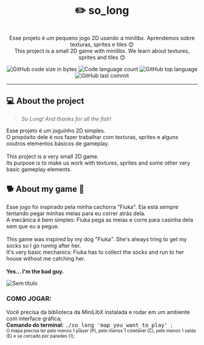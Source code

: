 <h1 align="center">
	✏️ so_long
</h1>

<p align="center"><br>
Esse projeto é um pequeno jogo 2D usando a minilibx. Aprendemos sobre texturas, sprites e tiles 😊<br>
This project is a small 2D game with minilibx. We learn about textures, sprites and tiles 😊<br>
</p>

<p align="center">
	<img alt="GitHub code size in bytes" src="https://img.shields.io/github/languages/code-size/rafaelabdm/so_long?color=lightblue" />
	<img alt="Code language count" src="https://img.shields.io/github/languages/count/rafaelabdm/so_long?color=yellow" />
	<img alt="GitHub top language" src="https://img.shields.io/github/languages/top/rafaelabdm/so_long?color=blue" />
	<img alt="GitHub last commit" src="https://img.shields.io/github/last-commit/rafaelabdm/so_long?color=green" />
</p>

---

<h2>💻 About the project</h2>

> _So Long! And thanks for all the fish!_
<p>
Esse projeto é um joguinho 2D simples.<br>
O propósito dele é nos fazer trabalhar com texturas, sprites e alguns ooutros elementos básicos de gameplay.<br>
<br>
This project is a very small 2D game.<br>
Its purpose is to make us work with textures, sprites and some other very basic gameplay elements.<br>
</p>

<h2>🐕 About my game 🧦</h2>

<p>
Esse jogo foi inspirado pela minha cachorra "Fiuka". Ela está sempre tentando pegar minhas meias para eu correr atrás dela.<br>
A mecânica é bem simples: Fiuka pega as meias e corre para casinha dela sem que eu a pegue.<br>
<br>
This game was inspired by my dog "Fiuka". She's always tring to get my socks so I go runnig after her.<br>
It's very basic mechanics: Fiuka has to collect the socks and run to her house without me catching her.<br>
<br>
<b>Yes... I'm the bad guy.</b><br>
</p>

![Sem título](https://user-images.githubusercontent.com/102771790/184930604-dd0f4972-49e6-4681-b8b9-16aa47c362a9.png)

<h3>COMO JOGAR:</h3>
<p>
Você precisa da biblioteca da MiniLibX instalada e rodar em um ambiente com interface gráfica;<br>
<b>Comando do terminal:</b> <TT> ./so_long 'map_you_want_to_play' </TT>;<br>
<SUB>O mapa precisa ter pelo menos 1 player (P), pelo menos 1 coletável (C), pelo menos 1 saída (E) e se cercado por paredes (1);</SUB>
</p>

